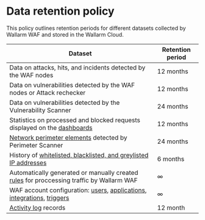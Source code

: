 # Data retention policy

This policy outlines retention periods for different datasets collected by Wallarm WAF and stored in the Wallarm Cloud.

| Dataset                                                                                                                                                                                                                                | Retention period |
|----------------------------------------------------------------------------------------------------------------------------------------------------------------------------------------------------------------------------------------|------------------|
| Data on attacks, hits, and incidents detected by the WAF nodes                                                                                                                                                                         | 12 months        |
| Data on vulnerabilities detected by the WAF nodes or Attack rechecker                                                                                                                                                                  | 12 months        |
| Data on vulnerabilities detected by the Vulnerability Scanner                                                                                                                                                                          | 24 months        |
| Statistics on processed and blocked requests displayed on the [dashboards](../user-guides/dashboard/intro.md)                                                                                                                          | 12 months        |
| [Network perimeter elements](../user-guides/scanner/intro.md) detected by Perimeter Scanner                                                                                                                                            | 24 months        |
| History of [whitelisted, blacklisted, and greylisted IP addresses](../user-guides/ip-lists/overview.md)                                                                                                                                                                     | 6 months         |
| Automatically generated or manually created [rules](../user-guides/rules/intro.md) for proccessing traffic by Wallarm WAF                                                                                                              | ∞                |
| WAF account configuration: [users](../user-guides/settings/users.md), [applications](../user-guides/settings/applications.md), [integrations](../user-guides/settings/integrations/integrations-intro.md), [triggers](../user-guides/triggers/triggers.md) | ∞                |
| [Activity log](../user-guides/settings/audit-log.md) records                                                                                                                                                                           | 12 month         |
